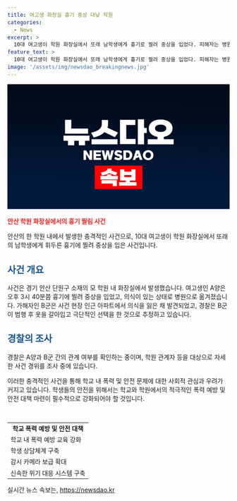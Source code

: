 ```yaml
---
title: 여고생 화장실 흉기 중상 대낮 학원
categories:
  - News
excerpt: >
  10대 여고생이 학원 화장실에서 또래 남학생에게 흉기로 찔려 중상을 입었다. 피해자는 병원으로 옮겨졌고, 가해자는 근처 아파트에서 의식을 잃은 채 발견됐다. 둘 사이의 관계는 확인되지 않았으며 경찰은 사건 경위를 조사 중이다. 요약 - 10대 여고생, 학원에서 또래 남학생에게 흉기로 찔려 중상, 경찰 조사 중.
feature_text: >
  10대 여고생이 학원 화장실에서 또래 남학생에게 흉기로 찔려 중상을 입었다. 피해자는 병원으로 옮겨졌고, 가해자는 근처 아파트에서 의식을 잃은 채 발견됐다. 둘 사이의 관계는 확인되지 않았으며 경찰은 사건 경위를 조사 중이다. 요약 - 10대 여고생, 학원에서 또래 남학생에게 흉기로 찔려 중상, 경찰 조사 중.
image: '/assets/img/newsdao_breakingnews.jpg'
---
```


<p><img src="/assets/img/newsdao_breakingnews.jpg" alt="flaretime 속보" /></p>

<p><b><span style="color: #ee2323;">안산 학원 화장실에서의 흉기 찔림 사건</span></b></p>

<p>안산의 한 학원 내에서 발생한 충격적인 사건으로, 10대 여고생이 학원 화장실에서 또래의 남학생에게 휘두른 흉기에 찔려 중상을 입은 사건입니다.</p>

<h2><b><span style="color: #1a5490;">사건 개요</span></b></h2>

<p>사건은 경기 안산 단원구 소재의 모 학원 내 화장실에서 발생했습니다. 여고생인 A양은 오후 3시 40분쯤 흉기에 찔려 중상을 입었고, 의식이 있는 상태로 병원으로 옮겨졌습니다. 가해자인 B군은 사건 현장 인근 아파트에서 의식을 잃은 채 발견되었고, 경찰은 B군이 범행 후 옷을 갈아입고 극단적인 선택을 한 것으로 추정하고 있습니다.</p>

<h2><b><span style="color: #1a5490;">경찰의 조사</span></b></h2>

<p>경찰은 A양과 B군 간의 관계 여부를 확인하는 중이며, 학원 관계자 등을 대상으로 자세한 사건 경위를 조사 중에 있습니다.</p>

<p>이러한 충격적인 사건을 통해 학교 내 폭력 및 안전 문제에 대한 사회적 관심과 우려가 커지고 있습니다. 학생들의 안전을 위해서는 학교와 학원에서의 적극적인 폭력 예방 및 안전 대책 마련이 필수적으로 강화되어야 할 것입니다.</p>

<p data-ke-size="size16">&nbsp;</p>

<table>
<tbody>
<tr>
<td style="text-align: center; height: 17px;"><b>학교 폭력 예방 및 안전 대책</b></td>
</tr>
<tr>
<td style="text-align: left; height: 17px;">학교 내 폭력 예방 교육 강화</td>
</tr>
<tr>
<td style="text-align: left; height: 17px;">학생 상담체계 구축</td>
</tr>
<tr>
<td style="text-align: left; height: 17px;">감시 카메라 보급 확대</td>
</tr>
<tr>
<td style="text-align: left; height: 17px;">신속한 위기 대응 시스템 구축</td>
</tr>
</tbody>
</table>
실시간 뉴스 속보는, <a href="https://newsdao.kr" rel="dofollow">https://newsdao.kr</a>


